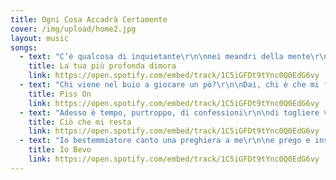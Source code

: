 ```yaml
---
title: Ogni Cosa Accadrà Certamente
cover: /img/upload/home2.jpg
layout: music
songs:
  - text: "C’è qualcosa di inquietante\r\n\nnei meandri della mente\r\n\nsta vagando tra la gente\r\n\nè uno stimolo attraente\r\n\n\r\n\nLe movenze di tortura\r\n\nlenta avanza vista impura\r\n\nviene avanti la figura\r\n\nvestita di pelle scura\r\n\n\r\n\nMi fattura la scrittura\r\n\ne mi cattura, s’impaura\r\n\nla mia fede mi abiura\r\n\n\r\n\nMa ciò che sento è ciò che voglio\r\n\nmi consola e m’innamora\r\n\nla tua profonda dimora\r\n\nche tortura\r\n\nche sciagura\r\n\nla tua profonda dimora\r\n\n\r\n\nIl suo umido accogliente\r\n\nè il rifugio di ogni gente\r\n\nla sua morsa travolgente\r\n\nla sua logica del niente\r\n\n\r\n\nCamminando nelle vie\r\n\no nelle stanze di un pensiero\r\n\nl’ho trovata già distesa sul velluto\r\n\n\r\n\nL’ho scovata, ripudiata\r\n\npoi scacciata e poi bramata\r\n\n\r\n\nMa ciò che tocco è ciò che voglio\r\n\nmi consola e m’innamora\r\n\nla tua profonda dimora\r\n\nche tortura\r\n\nche sciagura\r\n\nla tua profonda dimora\r\n\n\r\n\nC’è un equilibrio verso te\r\n\nche tende a mutare in bisogno animale\r\n\ne c’è un sentimento dentro me\r\n\nche tende a turbare il mio stato mentale\r\n\n\r\n\nMa ciò che tocco è ciò che voglio\r\n\nmi consola e mi innamora\r\n\nla tua profonda dimora\r\n\nche tortura\r\n\nche sciagura\r\n\nla tua profonda dimora\r\n\nche depura, addirittura\r\n\nla tua profonda dimora\r\n\nun ritorno alla Natura\r\n\n\r\n\nLa tua profonda\r\n\nla mia più profonda\r\n\nla unica e sola\r\n\nla mia più profonda dimora."
    title: La tua più profonda dimora
    link: https://open.spotify.com/embed/track/1C5iGFDt9tYnc0Q0EdG6vy
  - text: "Chi viene nel buio a giocare un pò?\r\n\nDai, chi è che mi fa compagnia?\r\n\nNon dite di no\r\n\n\r\n\nCredevo nel karma ed in qualche dio\r\n\nadesso io credo nell’ego\r\n\nche non sono io\r\n\n\r\n\nSe va tutto a pezzi e ho fantasia\r\n\nposso fare un puzzle\r\n\ne andarmene via\r\n\n\r\n\nVoi salvate i bambini\r\n\nsalvate gli eroi\r\n\nsalvate il mio amore\r\n\nsalvatevi voi\r\n\n\r\n\nIo vado via, vado via\r\n\nqualcosa di me forse ritornerà\r\n\nvado via, poi chissà\r\n\nla parte di me che con me tornerà\r\n\n\r\n\nCercando me stesso ho perduto me\r\n\ncol filo di Arianna\r\n\nc’ho fatto un cappello\r\n\n\r\n\nPer questo se mi incontrerai\r\n\ntra un poco di guai\r\n\nnon so che dirò né a chi parlerai\r\n\n\r\n\nMa qui l’eterno si trucca da istante\r\n\ne attraversa il presente che sembra un passante\r\n\nti bacia insolente\r\n\nma è solo un amante\r\n\n\r\n\nIo vado via, vado via\r\n\nqualcosa di me forse ritornerà\r\n\nvado via, poi chissà\r\n\nla parte di me che con me tornerà\r\n\n\r\n\nVia, chi lo sa\r\n\nche cosa di me forse ritornerà\r\n\nvado via, poi chissà\r\n\nmi porto la parte che non tornerà\r\n\n\r\n\nE se ti troverai in qualche sera\r\n\ntra le tue regole di libertà su come correre in cattività\r\n\nconvinto forse dall’atmosfera che sia già quella la libertà\r\n\nma libertà non è parlare di libertà\r\n\nE non è proprio la libertà ciò che dici\r\n\nnon è proprio la libertà ciò che dici\r\n\nnon è proprio la libertà ciò che dici\r\n\nnon è proprio la libertà\r\n\nnon è la libertà!\r\n\nnon è la libertà, non è la libertà\r\n\ne c’è uno schiavo in ogni padrone\r\n\nnella sua gabbia senza dimensione."
    title: Piss On
    link: https://open.spotify.com/embed/track/1C5iGFDt9tYnc0Q0EdG6vy
  - text: "Adesso è tempo, purtroppo, di confessioni\r\n\ndi togliere vesti di scena e restare nudi\r\n\ncome coglioni\r\n\ncome cialtroni d’amore\r\n\n\r\n\nAdesso è tempo di dirti le mie miserie\r\n\nche sono da solo a parlarti, da solo e ti voglio\r\n\nti voglio che senti le mie botte più amare\r\n\ndi quando sto solo e non mi so curare\r\n\n\r\n\nE tutto ciò che voglio lo voglio per te\r\n\ne tutto ciò che cerco lo cerco per te\r\n\ncom’è possibile che eri con me\r\n\ne tutto ciò che avevo adesso dov’è?\r\n\ne tutto ciò che adesso mi resta per me\r\n\na volte è soltanto l’assenza di te\r\n\n\r\n\nPotresti, ti prego, ancora una volta\r\n\ntoccarmi i capelli e baciarmi gli occhi?\r\n\nti prego poi fammeli ancora una volta\r\n\nriaprirli dal bacio e scoprirti assorta\r\n\n\r\n\nTutto ciò che cerco lo cerco per te\r\n\ne tutto ciò che voglio lo voglio per te\r\n\ncom’è possibile che ancora non c’è\r\n\nun’altra che abbia preso i miei baci per te?\r\n\nun’altra che abbia preso tutto ciò che ho con me\r\n\nche a volte è soltanto l’assenza di te."
    title: Ciò che mi resta
    link: https://open.spotify.com/embed/track/1C5iGFDt9tYnc0Q0EdG6vy
  - text: "Io bestemmiatore canto una preghiera a me\r\n\ne prego e insulto il mio Dio che sono io\r\n\ne come un Dio io non mi ascolto mai\r\n\n\r\n\nTra una misantropia e un amore universale muoio e vivo\r\n\ne bevo e inghiotto Cointreau come spurgante via orale\r\n\nper i pensieri che adesso vi scrivo\r\n\n\r\n\nE vieni tu e abbraccia la nostra poesia\r\n\ndel non perdere tempo in momenti senza gioia\r\n\nunisciti a cantare un coro contro l’afasia\r\n\nche squarcia la bocca in uno sbadiglio\r\n\ncol coltello della noia\r\n\n\r\n\nTu che hai una religione nel taschino della giacca\r\n\ne nel pranzo di famiglia reciti la filastrocca\r\n\nsbandierare l’ideale senza essere chi sei\r\n\nè come mettersi un cappello sulla testa che non hai\r\n\n\r\n\nE tu che citi un grande artista per fare il paraculo\r\n\nche se quello fosse vivo ti darebbe calci in culo\r\n\nio ti guardo oltre il fondo del bicchiere che sollevo\r\n\nè una lente per il mondo e io ti affogo mentre bevo\r\n\n\r\n\nIo no, io no, io bevo\r\n\nio no, io no, io bevo!\r\n\nio bevo Cointreau e non so come sto\r\n\nio bevo Cointreau e non so come sto\r\n\ndove sto? Con chi sto? A casa come ci andrò?\r\n\n\r\n\nNoi che col cinismo\r\n\ndisinfettiamo il vero amore dall’ipocrisia\r\n\ne preferiamo senza dubbio la bontà all’educazione\r\n\nla gentilezza alla vana cortesia\r\n\nE venite voi fedeli alla nostra omelia\r\n\nqui parliamo dei dannati e della periferia\r\n\nquelli senza sermone senza messa o messia\r\n\nche appartengono soltanto alla propria poesia\r\n\n\r\n\nTra i benpensanti e il non pensiero\r\n\nl’amore santo e il sesso nero\r\n\nle condizioni del perdono\r\n\ndel ‘chi soffre è quello buono’\r\n\nchi si droga in farmacia e la chiama medicina\r\n\nchi boicotta l’aspirina e poi tira cocaina\r\n\n\r\n\nVenditori che mi vendono un lavoro da venditore\r\n\nformatori che mi formano a loro forma\r\n\ncomplottisti integralisti, annuisti della televisione\r\n\nneofascisti per ignoranza, comunisti per approssimazione\r\n\nconformisti moralisti, alternativi qualunquisti\r\n\ne poi controalternativi con la verve da opinionisti\r\n\nesaltati ottimisti o disfattisti del futuro\r\n\noffritemi un Cointreau e andate a fare in culo\r\n\n\r\n\nIo no, io no, io bevo\r\n\nio no, io no, io bevo!\r\n\nio bevo Cointreau e non so come sto\r\n\nio bevo Cointreau e non so come sto\r\n\ndove sto? Con chi sto? A casa come ci andrò?\r\n\nCointreau."
    title: Io Bevo
    link: https://open.spotify.com/embed/track/1C5iGFDt9tYnc0Q0EdG6vy
---
```

